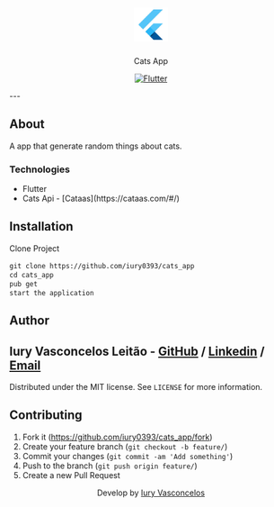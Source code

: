 <h1 align="center"><img src="./assets/flutter-logo.png" alt="Flutter" /></h1>
<p align="center">Cats App</p>
<p align="center">
  <a href="https://flutter.dev/">
    <img src="https://img.shields.io/badge/Flutter-CP-blue?style=plastic&logo=Flutter" alt="Flutter" />
  </a>
</p>
---

## About

A app that generate random things about cats.

### Technologies

<ul>
    <li>Flutter</li>
    <li>Cats Api - [Cataas](https://cataas.com/#/)</li>
</ul>

## Installation

Clone Project

```git
git clone https://github.com/iury0393/cats_app
cd cats_app
pub get
start the application
```

## Author

## Iury Vasconcelos Leitão - [GitHub](https://github.com/iury0393) / [Linkedin](https://www.linkedin.com/in/iury-vasconcelos-dev/) / [Email](mailto:iury0393@gmail.com)

Distributed under the MIT license. See `LICENSE` for more information.

## Contributing

1. Fork it (<https://github.com/iury0393/cats_app/fork>)
2. Create your feature branch (`git checkout -b feature/`)
3. Commit your changes (`git commit -am 'Add something'`)
4. Push to the branch (`git push origin feature/`)
5. Create a new Pull Request

<p align="center">Develop by <a href="https://github.com/iury0393">Iury Vasconcelos</a></p>
